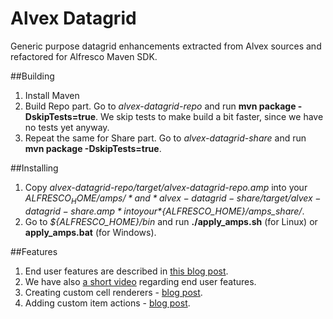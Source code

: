 Alvex Datagrid
==============

Generic purpose datagrid enhancements extracted from Alvex sources and refactored for Alfresco Maven SDK.

##Building
1. Install Maven
2. Build Repo part. Go to *alvex-datagrid-repo* and run **mvn package -DskipTests=true**. We skip tests to make build a bit faster, since we have no tests yet anyway.
3. Repeat the same for Share part. Go to *alvex-datagrid-share* and run **mvn package -DskipTests=true**.

##Installing
1. Copy *alvex-datagrid-repo/target/alvex-datagrid-repo.amp* into your *${ALFRESCO_HOME}/amps/* and *alvex-datagrid-share/target/alvex-datagrid-share.amp* into your *${ALFRESCO_HOME}/amps_share/*.
2. Go to *${ALFRESCO_HOME}/bin* and run **./apply_amps.sh** (for Linux) or **apply_amps.bat** (for Windows).

##Features
1. End user features are described in [this blog post](http://blog.itdhq.com/post/86483480150/2014-05-22-alvex-datagrid-end-user-features).
2. We have also [a short video](http://www.youtube.com/watch?v=5OiTKq-VJ98) regarding end user features.
3. Creating custom cell renderers - [blog post](http://blog.itdhq.com/post/91354985705/2014-07-10-alvex-datagrid-custom-renderers).
4. Adding custom item actions - [blog post](http://blog.itdhq.com/post/91431300460/2014-07-11-alvex-datagrid-custom-actions).
